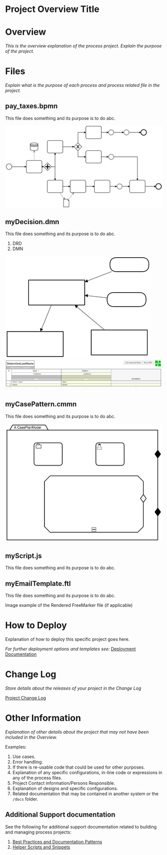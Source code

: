 # Project Overview Title

# Overview

*This is the overview explanation of the process project. Explain the purpose of the project.*

# Files

*Explain what is the purpose of each process and process related file in the project.*

## pay_taxes.bpmn

This file does something and its purpose is to do abc.

![pay_taxes BPMN File](docs/images/BPMN_image_example.png)

## myDecision.dmn

This file does something and its purpose is to do abc.

1. DRD
1. DMN

![myDecision DRD File](docs/images/DRD_image_example.png)
![myDecision DMN File](docs/images/DMN_image_example.png)

## myCasePattern.cmmn

This file does something and its purpose is to do abc.

![myCasePattern CMMN File](docs/images/CMMN_image_example.png)

## myScript.js

This file does something and its purpose is to do abc.

## myEmailTemplate.ftl

This file does something and its purpose is to do abc.

Image example of the Rendered FreeMarker file (if applicable)

# How to Deploy

Explanation of how to deploy this specific project goes here.

*For further deployment options and templates see:* [Deployment Documentation](docs/deployment.md)

# Change Log

*Store details about the releases of your project in the Change Log*

[Project Change Log](CHANGELOG.md)

# Other Information

*Explanation of other details about the project that may not have been included in the Overview.*

Examples:

1. Use cases.
1. Error handling.
1. If there is re-usable code that could be used for other purposes.
1. Explanation of any specific configurations, in-line code or expressions in any of the process files.
1. Project Contact information/Persons Responsible.
1. Explanation of designs and specific configurations.
1. Related documentation that may be contained in another system or the `/docs` folder.

## Additional Support documentation

See the following for additional support documentation related to building and managing process projects:

1. [Best Practices and Documentation Patterns](docs/patterns.md)
1. [Helper Scripts and Snippets](docs/helpers.md)
